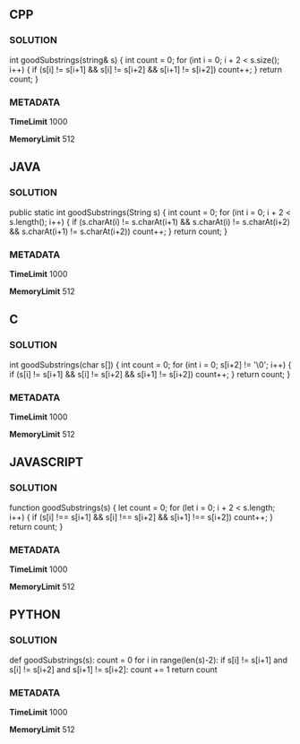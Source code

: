 ## CPP

### SOLUTION

int goodSubstrings(string& s) {
    int count = 0;
    for (int i = 0; i + 2 < s.size(); i++) {
        if (s[i] != s[i+1] && s[i] != s[i+2] && s[i+1] != s[i+2])
            count++;
    }
    return count;
}

### METADATA

**TimeLimit**
1000

**MemoryLimit** 
512

## JAVA

### SOLUTION

public static int goodSubstrings(String s) {
    int count = 0;
    for (int i = 0; i + 2 < s.length(); i++) {
        if (s.charAt(i) != s.charAt(i+1) && s.charAt(i) != s.charAt(i+2) && s.charAt(i+1) != s.charAt(i+2))
            count++;
    }
    return count;
}

### METADATA

**TimeLimit**
1000

**MemoryLimit**
512

## C

### SOLUTION

int goodSubstrings(char s[]) {
    int count = 0;
    for (int i = 0; s[i+2] != '\0'; i++) {
        if (s[i] != s[i+1] && s[i] != s[i+2] && s[i+1] != s[i+2])
            count++;
    }
    return count;
}

### METADATA

**TimeLimit**
1000

**MemoryLimit**
512

## JAVASCRIPT

### SOLUTION

function goodSubstrings(s) {
  let count = 0;
  for (let i = 0; i + 2 < s.length; i++) {
    if (s[i] !== s[i+1] && s[i] !== s[i+2] && s[i+1] !== s[i+2]) count++;
  }
  return count;
}

### METADATA

**TimeLimit**
1000

**MemoryLimit**
512

## PYTHON

### SOLUTION

def goodSubstrings(s):
    count = 0
    for i in range(len(s)-2):
        if s[i] != s[i+1] and s[i] != s[i+2] and s[i+1] != s[i+2]:
            count += 1
    return count

### METADATA

**TimeLimit**
1000

**MemoryLimit**
512
